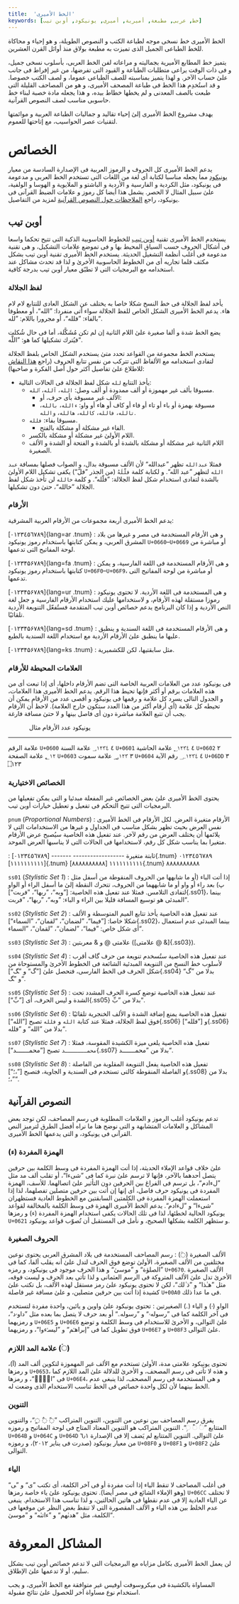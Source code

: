 ```yaml
---
title:  'الخط الأمیری'
keywords: [خط, عربی, مطبعة, أمیریة, أمیری, یونیكود, أوبن تیب]
---
```


الخط الأمیری خط نسخی موجه لطباعة الكتب و النصوص الطویلة، و هو إحیاء و محاكاة
للخط الطباعی الجمیل الذی تمیزت به مطبعة بولاق منذ أوائل القرن العشرین.

یتمیز خط المطابع الأمیریة بجمالیته و مراعاته لفن الخط العربی، بأسلوب نسخی جمیل،
و فی ذات الوقت یراعی متطلبات الطباعة و القیود التی تفرضها، من غیر إفراط فی جانب
علىٰ حساب الآخر. و لهذا یتمیز بمناسبته للصف الطباعی عموما، و لصف الكتب خصوصا.
و قد استُخدِم هذا الخط فی طباعة المصحف الأمیری، و هو من المصاحف القلیلة التی طبعت
بالصف المعدنی و لم یخطها خطاط بیده، و هذا یجعله مادة خصبة لبناء خط حاسوبی مناسب
لصف النصوص القرآنیة.

یهدف مشروع الخط الأمیری إلىٰ إحیاء تقالید و جمالیات الطباعة العربیة و موائمتها
لتقنیات عصر الحواسیب، مع إتاحتها للعموم.

# الخصائص

یدعم الخط الأمیری كل الحروف و الرموز العربیة فی الإصدارة السادسة من معیار
[یونیكود] مما یجعله مناسبا لكتابة أی لغة من اللغات التی تستخدم الخط العربی
و مدعومة فی یونیكود، مثل الكردیة و الفارسیة و الأردیة و الباشتو و الملایویة
و الهوسا و الولفیة، علىٰ سبیل المثال لا الحصر. یشمل هذا أیضا كل رموز و علامات
الضبط القرآنی فی یونیكود، راجع [الملاحظات حول النصوص
القرآنیة](#النصوص-القرآنیة) لمزید من التفاصیل.

## أوبن تیب

یستخدم الخط الأمیری تقنیة [أوبن تیب] للخطوط الحاسوبیة الذكیة التی تتیح تحكما
واسعا فی أشكال الحروف حسب السیاق المحیط بها و فی تموضع علامات التشكیل، و هی
تقنیة مدعومة فی أغلب أنظمة التشغیل الحدیثة.  یستخدم الخط الأمیری تقنیة أوبن تیب
بشكل مكثف قلما تجاریه أی من الخطوط الحاسوبیة الأخرىٰ و لذا قد تحدث مشاكل عند
استخدامه مع البرمجیات التی لا تطبّق معیار أوبن تیب بدرجة كافیة.

### لفظ الجلالة

یأخد لفظ الجلالة فی خط النسخ شكلا خاصا به یختلف عن الشكل العادی للتتابع لام لام
هاء. یدعم الخط الأمیری الشكل الخاص للفظ الجلالة سواء أتی منفردا: ”الله“، أو
معطوفا بالفاء: ”فلله“، أو مجرورا باللام: ”لله“.

یضع الخط شدة و ألفا صغیرة علىٰ اللام الثانیة إن لم تكن مُشَكَّلة، أما فی حال شُكلت
فيُترك تشكیلها كما هو: ”اللَّه“.

یستخدم الخط مجموعة من القواعد تحدد متىٰ یستخدم الشكل الخاص بلفظ الجلالة لتفادی
استخدامه مع الألفاظ التی تتركب من نفس تتابع الحروف (راجع [هذا النقاش] للاطلاع
علىٰ تفاصیل أكثر حول أصل الفكرة و صاحبها):

* یأخذ التتابع `لله` شكل لفظ الجلالة فی الحالات التالیة:
    * مسبوقا بألف غیر مهموزة أو ألف ممدودة أو ألف وصل: `الله`، `آلله`،
      `ٱلله`.
        * الألف غیر مسبوقة بأی حرف، أو:
        * مسبوقة بهمزة أو باء أو تاء أو فاء أو كاف أو هاء أو واو:
         `ءالله`، `بالله`، `تالله`، `فالله`، `كالله`، `هالله`، `والله`.
    * مسبوقا بفاء: `فلله`.
        * الفاء غیر مشكلة أو مشكلة بالفتح.
    * اللام الأولىٰ غیر مشكلة أو مشكلة بالكسر.
    * اللام الثانیة غیر مشكلة أو مشكلة بالشدة أو بالشدة و الفتحة أو الشدة
      و الألف الصغیرة.

فمثلا `عبدالله` تظهر ”عبدالله“ لأن الألف مسبوقة بدال، و الصواب فصلها بمسافة
`عبد الله` لتظهر ”عبد الله“. و لكتابة كلمة `فلَّلَهُ` (من الجذر ”فلّ“) یكفی تشكیل
اللام الأولىٰ بالشدة لتفادی استخدام شكل لفظ الجلالة: ”فلّله“. و كلمة `خالله` لن
تأخذ شكل لفظ الجلالة ”خالله“، حتىٰ دون تشكیلها.

### الأرقام

یدعم الخط الأمیری أربعة مجموعات من الأرقام العربیة المشرقیة:

[٠١٢٣٤٥٦٧٨٩]{lang=ar .tnum}
:    و هی الأرقام المستخدمة فی مصر و غیرها من بلاد المشرق العربی، و یمكن كتابتها
     باستخدام رموز یونیكود `U+0660`–`U+0669` أو مباشرة من لوحة المفاتیح التی
     تدعمها.

[۰۱۲۳۴۵۶۷۸۹]{lang=fa .tnum}
:    و هی الأرقام المستخدمة فی اللغة الفارسیة، و یمكن كتابتها باستخدام رموز
     یونیكود `U+06F0`–`U+06F9`، أو مباشرة من لوحة المفاتیح التی تدعمها.

[۰۱۲۳۴۵۶۷۸۹]{lang=ur .tnum}
:    و هی المستخدمة فی اللغة الأردیة. لا تحتوی یونیكود رموزا مستقلة لهذه
     الأرقام، و لاستخدامها علیك استخدام الأرقام الفارسیة و جعل لغة النص الأردیة
     و إذا كان البرنامج یدعم خصائص أوبن تیب المتقدمة فستُفعّل التنویعة الأردیة
     تلقائيًا.

[۰۱۲۳۴۵۶۷۸۹]{lang=sd .tnum}
:    و هی الأرقام المستخدمة فی اللغة السندیة و ینطبق علیها ما ینطبق علىٰ الأرقام
     الأردیة مع استخدام اللغة السندیة بالطبع.

[۰۱۲۳۴۵۶۷۸۹]{lang=ks .tnum}
:    مثل سابقتیها، لكن للكشمیریة.

### العلامات المحیطة للأرقام

فی یونیكود عدد من العلامات العربیة الخاصة التی تضم الأرقام داخلها، أی إذا تبعت
أی من هذه العلامات برقم أو أكثر فإنها تحیط هذا الرقم. یدعم الخط الأمیری هذا
العلامات، و الجدول التالی یسرد كل علامة و رقمها فی یونیكود و أقصی عدد من
الأرقام یمكن أن تحیطه كل علامة (أی أرقام أكثر من هذا العدد ستكون خارج العلامة).
لاحظ أن الأرقام یجب أن تتبع العلامة مباشرة دون أی فاصل بینها و لا حتىٰ مسافة
فارغة.

               یونیكود    عدد الأرقام    مثال
------------  ---------  -------------  ------------
علامة الرقم    `U+0600`   ٤              ؀١٢٣٤
علامة السنة    `U+0601`   ٤              ؁١٢٣٤
علامة الحاشیة  `U+0602`   ٢              ؂١٢
علامة الصفحة   `U+0603`   ٣              ؃١٢٣
علامة سموت     `U+0604`   ٤              ؄١٢٣٤
رقم الآیة      `U+06DD`   ٣              ۝١٢٣

### الخصائص الاختیاریة

یحتوی الخط الأمیری علىٰ بعض الخصائص غیر المفعلة مبدئیا و التی یمكن تفعیلها من
البرمجیات التی تتیح التحكم فی تفعیل و تعطیل خیارات أوبن تیب.

`pnum` ‏(_Proportional Numbers_)
:    الأرقام متغیرة العرض. لكل الأرقام فی الخط الأمیری نفس العرض بحیث تظهر بشكل
     مناسب فی الجداول و غیرها من الاستخدامات التی لا یلائمها أن یختلف العرض من رقم
     لآخر. عند تفعیل هذه الخاصیة سيُصبح عرض الأرقام متغیرا بما یناسب شكل كل رقم،
     لاستخدامها فی الحالات التی لا یناسبها العرض الموحد.

:      ثابتة                 متغیرة
      ------------------    -------
      [٠١٢٣٤٥٦٧٨٩]{.tnum}   ٠١٢٣٤٥٦٧٨٩
      [١١١١١١١١١١]{.tnum}   ١١١١١١١١١١
      [٨٨٨٨٨٨٨٨٨٨]{.tnum}   ٨٨٨٨٨٨٨٨٨٨

`ss01` ‏(_Stylistic Set 1_)
:    إذا أتت الباء (أو ما شابهها من الحروف المنقوطة من أسفل مثل پ) بعد راء أو
     واو أو ما شابههما من الحروف، تتحرك النقطة إلىٰ ما أسفل الراء أو الواو
     لتفادی التلامس. فمثلا عند تفعیل هذه الخاصیة: [”وبه“، ”ربها“،
     ”فربت“]{.ss01}، بینما المبدئی هو توسیع المسافة قلیلا بین الراء و الباء:
     ”وبه“، ”ربها“، ”فربت“.

`ss02` ‏(_Stylistic Set 2_)
:    عند تفعیل هذه الخاصیة یأخذ تتابع المیم المتوسطة و الألف شكلا
     خاصا: [”فیما“، ”لضمان“، ”لقمان“، ”السماء“]{.ss02}، بینما
     المبدئی عدم استعمال أی شكل خاص: ”فیما“، ”لضمان“، ”لقمان“، ”السماء“.

`ss03` ‏(_Stylistic Set 3_)
:    علامتی @ و & معربتین ([علامتی @ &]{.ss03}).

`ss04` ‏(_Stylistic Set 4_)
:    عند تفعیل هذه الخاصیة ستُسخدم تنویعة من حرف گاف أقرب لأسلوب خط النسخ من
     التنویعة المبدئیة الشائعة فی الخطوط الأخرىٰ والمستوحاة من شكل الحرف فی الخط
     الفارسی، فتحصل علىٰ [”گ“ و ”‍گ“]{.ss04} بدلا من ”گ“ و ”‍گ“.

`ss05` ‏(_Stylistic Set 5_)
:    عند تفعیل هذه الخاصیة توضع كسرة الحرف المشدد تحت الشدة و لیس الحرف، أی
     [”بِّ“]{.ss05} بدلا من ”بِّ“.

`ss06` ‏(_Stylistic Set 6_)
:    تفعیل هذه الخاصیة یمنع إضافة الشدة و الألف الخنجریة تلقائيًا فوق لفظ
     الجلالة، فمثلا عند كتابة `الله` و `فلله` تصبح
     [”الله“]{.ss06} و [”فلله“]{.ss06} بدلا من ”الله“ و ”فلله“.

`ss07` ‏(_Stylistic Set 7_)
:    تفعیل هذه الخاصیة یلغی میزة الكشیدة المقوسة، فمثلا `محمـــــــد`
     تصبح [”محمـــــــد“]{.ss07} بدلا من ”محمـــــــد“.

`ss08` ‏(_Stylistic Set 8_)
:    تفعیل هذه الخاصیة یفعل التنویعة المقلوبة من الفاصلة و الفاصلة المنقوطة
     كالتی تستخدم فی السندیة و الجاویة، فتصبح [”،؛“]{.ss08} بدلا من ”،؛“.

## النصوص القرآنیة

تدعم یونیكود أغلب الرموز و العلامات المطلوبة فی رسم المصاحف، لكن توجد بعض
المشاكل و العلامات المتشابهة و التی نوضح هنا ما نراه أفضل الطرق لترمیز النص
القرآنی فی یونیكود، و التی یدعمها الخط الأمیری.

### الهمزة المفردة (ء)
علىٰ خلاف قواعد الإملاء الحدیثة، إذا أتت الهمزة المفردة فی وسط الكلمة بین حرفین
یتصل أحدهما بالآخر، فإنها لا ترسم علىٰ نبرة كما فی ”شیءا“، أو تقلب ألف مد مثل
”لءادم“، بل ترسم فی الفراغ بین الحرفین دون التأثیر علىٰ اتصالهما. للأسف، الهمزة
المفردة فی یونیكود حرف فاصل، أی إنها إن أتت بین حرفین متصلین تفصلهما، لذا إذا
استعملت الهمزة المفردة فی الكلمتین السابقتین مع الخطوط العادیة فستظهران
”شی‌ء‌ا“ و ”ل‌ء‌ادم“. یدعم الخط الأمیری الهمزة فی وسط
الكلمة بالمخالفة لقواعد یونیكود الحالیة لخطئها، لذا فی تلك الحالات یكفی استخدام
الهمزة المفردة (ء) و رمزها `U+0621` و ستظهر الكلمة بشكلها الصحیح، و نأمل فی
المستقبل أن تُصوّب قواعد یونیكود.


### الحروف الصغیرة
الألف الصغیرة (◌ٰ)
:     رسم المصاحف المستخدمة فی بلاد المشرق العربی یحتوی نوعین مختلفین من
	الألف الصغیرة، الأولىٰ توضع فوق الحرف لتدل علىٰ أنه یقلب ألفا، كما فی
	”الصلوٰة“ و ”موسىٰ“ و هذا الحرف موجود فی یونیكود، و رمزه `U+0670`. الألف
	الصغیرة الأخرىٰ تدل علىٰ الألف المتروكة فی الرسم العثمانی و لذا تأتی بعد
	الحرف و لیست فوقه، مثل ”هـٰذا“ و ”ذ ٰلك“، لكن لا تحتوی یونیكود علىٰ رمز
	مستقل لهذه الألف، بل تكتب علىٰ كشیدة إذا أتت بین حرفین متصلین، و علىٰ
	مسافة غیر فاصلة `U+00A0` فی ما عدا ذلك.

الواو (ۥ) و الیاء (ۦ) الصغیرتین
:     تحتوی یونیكود علىٰ واوین و یائین، واحدة مفردة لتستخدم فی آخر الكلمة كما
	فی ”رسولهۥ“ و ”رسولهۦ“ أو بعد حرف لا یتصل بما بعده مثل ”داوۥد“،
	و رمزیهما `U+06E5` و `U+06E6` علىٰ التوالی، و الأخرىٰ للاستخدام فی وسط
	الكلمة و توضع فوق تطویل كما فی ”إبراهـۧم“ و ”لیسـࣳءوا“، و رمزیهما
	`U+06E7` و `U+08F3` علىٰ التوالی.

### علامة المد اللازم (◌ۤ)

تحتوی یونیكود علامتی مدة، الأولىٰ تستخدم مع الألف غیر المهموزة لتكوین ألف المد
(آ)، و رمزها `U+0653`، و هذه لا تأتی فی رسم المصحف، و الأخرىٰ للدلالة علىٰ المد
اللازم كما فی ”الۤمۤ“، و رمزها `U+06E4`، و هی المستخدمة فی رسم المصحف، لذا ینبغی
عدم الخط بینهما لأن لكل واحدة خصائص فی الخط تناسب الاستخدام الذی وضعت له.

### التنوین

یفرق رسم المصاحف بین نوعین من التنوین، التنوین المتراكب ”◌ً ◌ٌ ◌ٍ“، والتنوین
المتتابع ”◌ࣰ ◌ࣱ ◌ࣲ“. التنوین المتراكب هو التنوین المعتاد المتاح فی لوحة المفاتیح
و رموزه `U+064B` و `U+064C` و `U+064D` علىٰ التوالی. التنوین المتتابع لم يَضف إلا
فی الإصدارة ٦٫١ من معیار یونیكود (صدرت فی ینایر ٢٠١٢)، و رموزه `U+08F0`
و `U+08F1` و `U+08F2` علىٰ التوالی.

### الیاء

فی أغلب المصاحف لا تنقط الیاء إذا أتت مفردة أو فی آخر الكلمة، أی تكتب ”ی“
و ”‍ی“ (وهو الإملاء الشائع فی مصر أیضا). تحتوی یونیكود علىٰ یاء خاصة رمزها
`U+06CC` لا تختلف عن الیاء العادیة إلا فی عدم نقطها فی هاتین الحالتین، و لذا
تناسب هذا الاستخدام. ینبغی عدم الخلط بین هذه الیاء و الألف المقصورة التی لا
تنقط بغض النظر عن موقعها فی الكلمة، مثل ”هدىٰهم“ و ”ءاتىٰه“ و ”موسىٰ“.

# المشاكل المعروفة

لن یعمل الخط الأمیری بكامل مزایاه مع البرمجیات التی لا تدعم خصائص أوبن تیب بشكل
سلیم، أو لا تدعمها علىٰ الإطلاق.

المساواة بالكشیدة فی میكروسوفت أوفیس غیر متوافقة مع الخط الأمیری، و یجب استخدام
نوع مساواة آخر للحصول علىٰ نتائج مقبولة.


[أوبن تیب]: https://ar.wikipedia.org/wiki/%D8%A3%D8%A8%D9%86%E2%80%8C_%D8%AA%D9%8A%D8%A8 "صفحة ویكیبیدیا عن أوبن تیب"
[یونیكود]: http://unicode.org/versions/Unicode6.0.0 "یونیكود 6.0"
[هذا النقاش]: https://web.archive.org/web/20120724090018/graphics4arab.com/showthread.php?t=3975

